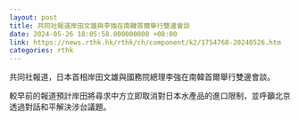 ```yaml
---
layout: post
title: 共同社報道岸田文雄與李強在南韓首爾舉行雙邊會談
date: 2024-05-26 18:05:58.000000000 +08:00
link: https://news.rthk.hk/rthk/ch/component/k2/1754768-20240526.htm
categories: rthk
---
```


共同社報道，日本首相岸田文雄與國務院總理李強在南韓首爾舉行雙邊會談。

較早前的報道預計岸田將尋求中方立即取消對日本水產品的進口限制，並呼籲北京透過對話和平解決涉台議題。
